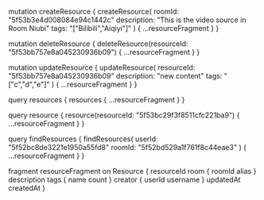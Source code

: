 mutation createResource {
  createResource(
    roomId: "5f53b3e4d008084e94c1442c" 
    description: "This is the video source in Room Niubi" 
    tags: "[\"Bilibili\",\"Aiqiyi\"]"
  ) {
    ...resourceFragment
  }
}

mutation deleteResource {
  deleteResource(resourceId: "5f53bb757e8a045230936b09") {
    ...resourceFragment
  }
}

mutation updateResource {
  updateResource(
    resourceId: "5f53bb757e8a045230936b09"
    description: "new content"
    tags: "[\"c\",\"d\",\"e\"]"
  ) {
    ...resourceFragment
  }
}


query resources {
  resources {
    ...resourceFragment
  }
}

query resource {
  resource(resourceId: "5f53bc29f3f8511cfc221ba9") {
    ...resourceFragment
  }
}


query findResources {
  findResources(
    userId: "5f52bc8de3221e1950a55fd8" 
    roomId: "5f52bd529a1f761f8c44eae3"
  ) {
    ...resourceFragment
  }
}




fragment resourceFragment on Resource {
  resourceId
  room {
    roomId
    alias
  }
  description
  tags {
    name
    count
  }
  creator {
    userId
    username
  }
  updatedAt
	createdAt
}
